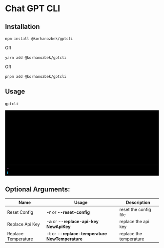 # Chat GPT CLI
## Installation
`npm install @korhanozbek/gptcli`

OR

`yarn add @korhanozbek/gptcli`

OR

`pnpm add @korhanozbek/gptcli`

## Usage
`gptcli`

![](./howto/usage.gif)

## Optional Arguments:
| Name | Usage | Description |
|------|-------|-------------|
| Reset Config | **-r** or **--reset-config** | reset the config file |
| Replace Api Key | **-a** or **--replace-api-key NewApiKey** | replace the api key |
| Replace Temperature | **-t** or **--replace-temperature NewTemperature** | replace the temperature |
